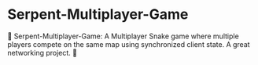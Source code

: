 # Serpent-Multiplayer-Game
🐍 Serpent-Multiplayer-Game: A Multiplayer Snake game where multiple players compete on the same map using synchronized client state. A great networking project. 👥
